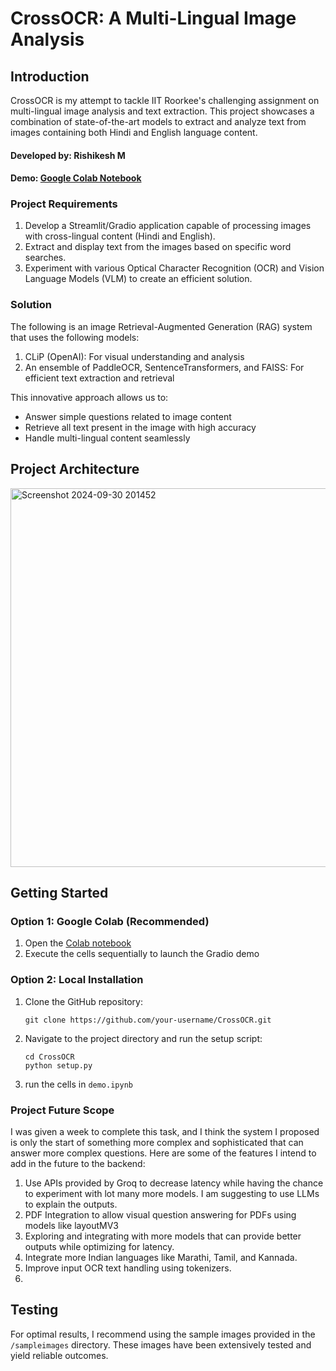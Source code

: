 # CrossOCR: A Multi-Lingual Image Analysis

## Introduction
CrossOCR is my attempt to tackle IIT Roorkee's challenging assignment on multi-lingual image analysis and text extraction. This project showcases a combination of state-of-the-art models to extract and analyze text from images containing both Hindi and English language content.

#### Developed by: Rishikesh M
#### Demo: [Google Colab Notebook](https://colab.research.google.com/drive/14rgj1Q8hmTUDlH7c8CAz99X399tzhkKF?usp=sharing)

### Project Requirements
1. Develop a Streamlit/Gradio application capable of processing images with cross-lingual content (Hindi and English).
2. Extract and display text from the images based on specific word searches.
3. Experiment with various Optical Character Recognition (OCR) and Vision Language Models (VLM) to create an efficient solution.

### Solution
The following is an image Retrieval-Augmented Generation (RAG) system that uses the following models:

1. CLiP (OpenAI): For visual understanding and analysis
2. An ensemble of PaddleOCR, SentenceTransformers, and FAISS: For efficient text extraction and retrieval

This innovative approach allows us to:
- Answer simple questions related to image content
- Retrieve all text present in the image with high accuracy
- Handle multi-lingual content seamlessly

## Project Architecture 
<img width="606" alt="Screenshot 2024-09-30 201452" src="https://github.com/user-attachments/assets/31500331-f196-4cf6-8891-3d06f502f559">

## Getting Started

### Option 1: Google Colab (Recommended)
1. Open the [Colab notebook](https://colab.research.google.com/drive/14rgj1Q8hmTUDlH7c8CAz99X399tzhkKF?usp=sharing)
2. Execute the cells sequentially to launch the Gradio demo

### Option 2: Local Installation
1. Clone the GitHub repository:
   ```
   git clone https://github.com/your-username/CrossOCR.git
   ```
2. Navigate to the project directory and run the setup script:
   ```
   cd CrossOCR
   python setup.py
   ```
3. run the cells in `demo.ipynb`

### Project Future Scope
I was given a week to complete this task, and I think the system I proposed is only the start of something more complex and sophisticated that can answer more complex questions. Here are some of the features I intend to add in the future to the backend: 
1. Use APIs provided by Groq to decrease latency while having the chance to experiment with lot many more models. I am suggesting to use LLMs to explain the outputs.
2. PDF Integration to allow visual question answering for PDFs using models like layoutMV3
3. Exploring and integrating with more models that can provide better outputs while optimizing for latency.
4. Integrate more Indian languages like Marathi, Tamil, and Kannada.
5. Improve input OCR text handling using tokenizers.
6. 

## Testing
For optimal results, I recommend using the sample images provided in the `/sampleimages` directory. These images have been extensively tested and yield reliable outcomes.
